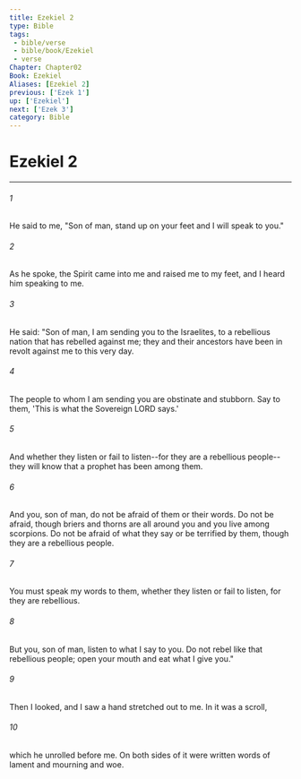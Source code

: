```yaml
---
title: Ezekiel 2
type: Bible
tags:
 - bible/verse
 - bible/book/Ezekiel
 - verse
Chapter: Chapter02
Book: Ezekiel
Aliases: [Ezekiel 2]
previous: ['Ezek 1']
up: ['Ezekiel']
next: ['Ezek 3']
category: Bible
---
```

# Ezekiel 2

***


###### 1 
He said to me, "Son of man, stand up on your feet and I will speak to you." 

###### 2 
As he spoke, the Spirit came into me and raised me to my feet, and I heard him speaking to me. 

###### 3 
He said: "Son of man, I am sending you to the Israelites, to a rebellious nation that has rebelled against me; they and their ancestors have been in revolt against me to this very day. 

###### 4 
The people to whom I am sending you are obstinate and stubborn. Say to them, 'This is what the Sovereign LORD says.' 

###### 5 
And whether they listen or fail to listen--for they are a rebellious people--they will know that a prophet has been among them. 

###### 6 
And you, son of man, do not be afraid of them or their words. Do not be afraid, though briers and thorns are all around you and you live among scorpions. Do not be afraid of what they say or be terrified by them, though they are a rebellious people. 

###### 7 
You must speak my words to them, whether they listen or fail to listen, for they are rebellious. 

###### 8 
But you, son of man, listen to what I say to you. Do not rebel like that rebellious people; open your mouth and eat what I give you." 

###### 9 
Then I looked, and I saw a hand stretched out to me. In it was a scroll, 

###### 10 
which he unrolled before me. On both sides of it were written words of lament and mourning and woe. 
